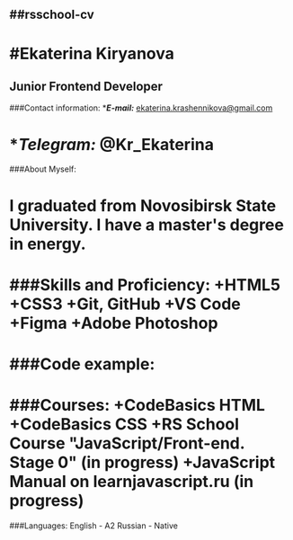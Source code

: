 ##rsschool-cv
-----
#Ekaterina Kiryanova
====
Junior Frontend Developer
----
###Contact information:
*___E-mail:___ ekaterina.krashennikova@gmail.com

*___Telegram:___ @Kr_Ekaterina
=====
###About Myself:

I graduated from Novosibirsk State University. I have a master's degree in energy. 
===
###Skills and Proficiency:
+HTML5
+CSS3
+Git, GitHub
+VS Code
+Figma
+Adobe Photoshop
====
###Code example:
====
###Courses:
+CodeBasics HTML
+CodeBasics CSS
+RS School Course "JavaScript/Front-end. Stage 0" (in progress)
+JavaScript Manual on learnjavascript.ru (in progress)
===
###Languages:
English - A2
Russian - Native





